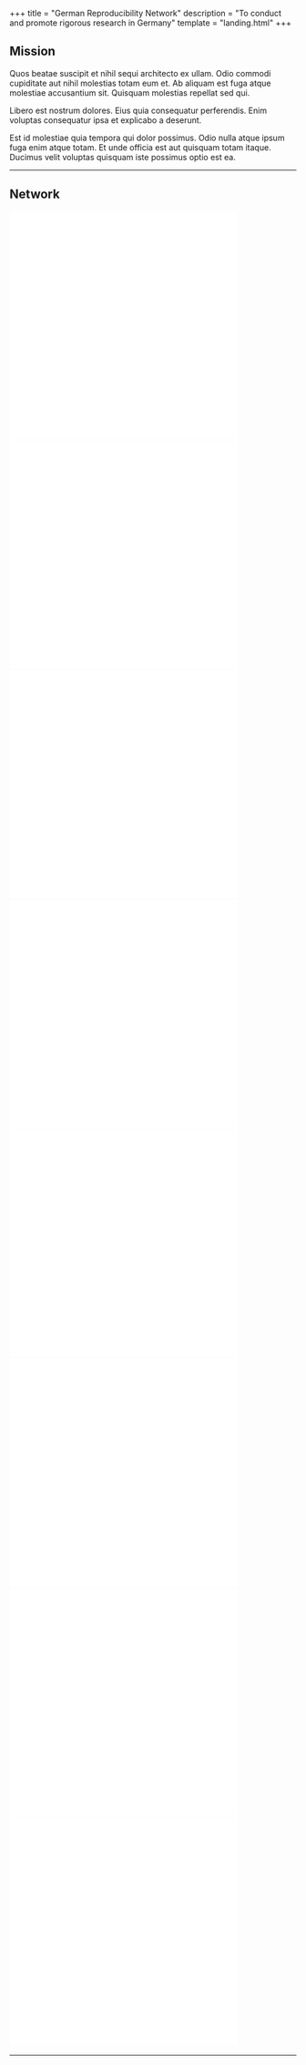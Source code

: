+++
title = "German Reproducibility Network"
description = "To conduct and promote rigorous research in Germany"
template = "landing.html"
+++

## Mission

Quos beatae suscipit et nihil sequi architecto ex ullam. Odio commodi cupiditate aut nihil molestias totam eum et. Ab aliquam est fuga atque molestiae accusantium sit. Quisquam molestias repellat sed qui.

Libero est nostrum dolores. Eius quia consequatur perferendis. Enim voluptas consequatur ipsa et explicabo a deserunt.

Est id molestiae quia tempora qui dolor possimus. Odio nulla atque ipsum fuga enim atque totam. Et unde officia est aut quisquam totam itaque. Ducimus velit voluptas quisquam iste possimus optio est ea.

----

## Network

<img src="placeholder.svg" class="img-thumbnail m-2">
<img src="placeholder.svg" class="img-thumbnail m-2">
<img src="placeholder.svg" class="img-thumbnail m-2">
<img src="placeholder.svg" class="img-thumbnail m-2">
<img src="placeholder.svg" class="img-thumbnail m-2">
<img src="placeholder.svg" class="img-thumbnail m-2">
<img src="placeholder.svg" class="img-thumbnail m-2">
<img src="placeholder.svg" class="img-thumbnail m-2">

----
